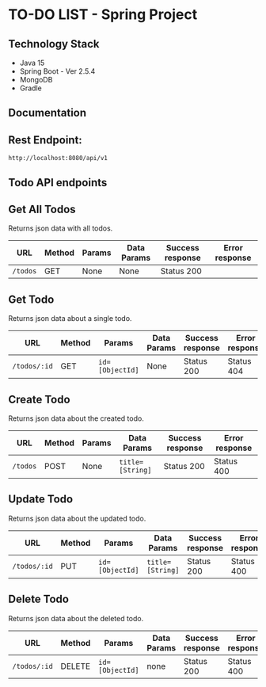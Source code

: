 ﻿# TO-DO LIST - Spring Project

## Technology Stack
- Java 15
- Spring Boot - Ver 2.5.4
- MongoDB
- Gradle

## Documentation

## Rest Endpoint:
`http://localhost:8080/api/v1`

## Todo API endpoints

**Get All Todos**
----
Returns json data with all todos.

| URL | Method | Params | Data Params | Success response | Error response|
|--|--|--|--|--|--|
|`/todos`|GET|None|None|Status 200||


**Get Todo**
----
Returns json data about a single todo.

| URL | Method | Params | Data Params | Success response | Error response|
|--|--|--|--|--|--|
|`/todos/:id`|GET|`id=[ObjectId]`|None|Status 200|Status 404|

**Create Todo**
----
Returns json data about the created todo.

| URL | Method | Params | Data Params | Success response | Error response|
|--|--|--|--|--|--|
|`/todos`|POST|None|`title=[String]`|Status 200|Status 400 |

**Update Todo**
----
Returns json data about the updated todo.

| URL | Method | Params | Data Params | Success response | Error response|
|--|--|--|--|--|--|
|`/todos/:id`|PUT|`id=[ObjectId]`|`title=[String]`|Status 200|Status 400 |


**Delete Todo**
----
Returns json data about the deleted todo.

| URL | Method | Params | Data Params | Success response | Error response|
|--|--|--|--|--|--|
|`/todos/:id`|DELETE|`id=[ObjectId]`|none|Status 200|Status 400 |

